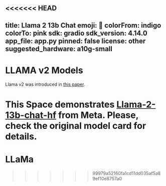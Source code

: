 <<<<<<< HEAD
---
title: Llama 2 13b Chat
emoji: 🦙
colorFrom: indigo
colorTo: pink
sdk: gradio
sdk_version: 4.14.0
app_file: app.py
pinned: false
license: other
suggested_hardware: a10g-small
---

# LLAMA v2 Models

Llama v2 was introduced in [this paper](https://arxiv.org/abs/2307.09288).

This Space demonstrates [Llama-2-13b-chat-hf](meta-llama/Llama-2-13b-chat-hf) from Meta. Please, check the original model card for details.
=======
# LLaMa
>>>>>>> 99979a52160fa1cd11dd035af5a89ef10e8757a0
